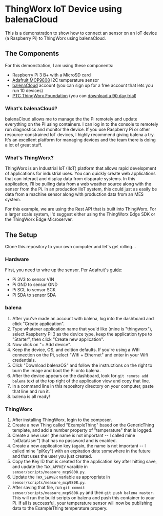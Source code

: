 # ThingWorx IoT Device using balenaCloud

This is a demonstration to show how to connect an sensor on an IoT device (a Raspberry Pi) to ThingWorx using balenaCloud.

## The Components

For this demonstration, I am using these components:

- Raspberry Pi 3 B+ with a MicroSD card
- [Adafruit MCP9808](https://www.adafruit.com/product/1782) I2C temperature sensor
- [balenaCloud](https://www.balena.io/) account (you can sign up for a free account that lets you run 10 devices)
- [PTC ThingWorx Foundation](https://www.ptc.com/en/products/iiot/thingworx-platform) (you can [download a 90 day trial](https://developer.thingworx.com/en/resources/downloads))

### What's balenaCloud?

balenaCloud allows me to manage the the Pi remotely and update everything on the Pi using containers. I can log in to
the console to remotely run diagnostics and monitor the device. If you use Raspberry Pi or other resource-constrained IoT devices,
I highly recommend giving balena a try. It's an excellent platform for managing devices and the team there is doing
a lot of great stuff. 

### What's ThingWorx?

ThingWorx is an Industrial IoT (IIoT) platform that allows rapid development of applications for industrial uses. 
You can quickly create web applications that can interact and display data from disparate systems. In this application,
I'll be pulling data from a web weather source along with the sensor from the Pi. In an production IIoT system,
this could just as easily be data from a machine sensor along with production data from an MES system.

For this example, we are using the Rest API that is built into ThingWorx. For a larger scale system, I'd suggest either
using the ThingWorx Edge SDK or the ThingWorx Edge Microserver.

## The Setup

Clone this repository to your own computer and let's get rolling...

### Hardware

First, you need to wire up the sensor. Per Adafruit's [guide](https://learn.adafruit.com/adafruit-mcp9808-precision-i2c-temperature-sensor-guide/python-circuitpython#python-computer-wiring-4-3): 

- Pi 3V3 to sensor VIN
- Pi GND to sensor GND
- Pi SCL to sensor SCK
- Pi SDA to sensor SDA

### balena

1. After you've made an account with balena, log into the dashboard and click "Create application".
2. Type whatever application name that you'd like (mine is "thingworx"), select Raspberry Pi 3 as the device type,
    keep the application type to "Starter", then click "Create new application".
3. Now click on "+ Add device".
4. Keep the device, OS, and edition defaults. If you're using a Wifi connection on the Pi, select "Wifi + Ethernet" and enter in your Wifi credentials.
5. Click "Download balenaOS" and follow the instructions on the right to burn the image and boot the Pi onto balena.
6. After the device appears on the dashboard, look for `git remote add balena` text at the top right of the application view and copy that line.
7. In a command line in this repository directory on your computer, paste that line and run it.
8. balena is all ready!

### ThingWorx

1. After installing ThingWorx, login to the composer.
2. Create a new Thing called "ExampleThing" based on the GenericThing template, and add a number property of "temperature" that is logged.
3. Create a new user (the name is not important -- I called mine "piDataUser") that has no password and is enabled.
4. Create a new application key (again, the name is not important -- I called mine "piKey") with an expiration date somewhere
    in the future and that uses the user you just created.
5. Copy the Key ID that is created for the application key after hitting save, and update the `TWX_APPKEY` varaible in `sensor/scripts/measure_mcp9808.py`.
6. Update the `TWX_SERVER` variable as appropriate in `sensor/scripts/measure_mcp9808.py`.
7. After saving that file, run `git commit sensor/scripts/measure_mcp9808.py` and then `git push balena master`.
    This will run the build scripts on balena and push this container to your Pi. If all is successful, your temperature sensor will now
    be publishing data to the ExampleThing temperature propery.